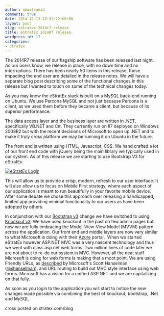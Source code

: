 ```yaml
---
author: abualsamid
comments: true
date: 2014-12-13 22:31:22+00:00
layout: post
slug: estratex-2014r7-release
title: eStratEx 2014R7 release.
wordpress_id: 17
categories:
- StratEx
---
```


The 2014R7 release of our flagship software has been released last night. As our users know, we release in place, with no down time and no interruptions. There has been nearly 50 items in this release, those impacting the end user are detailed in the release notes. We will have a separate blog post describing some of the functional changes in this release but I wanted to touch on some of the technical changes today.

As you may know the eStratEx stack is built on a MySQL back-end running on Ubuntu. We use Percona MySQL and not just because Percona is a client, as we used them before they became a client, but because of its superior performance.

The data access layer and the business layer are written in .NET, specifically VB.NET and C#. They currently run on II7 deployed on Windows 2008R2 but with the recent decisions of Microsoft to open up .NET and to make it truly cross platform we may be running it on Ubuntu in the future.

The front end is written using HTML, Javascript, CSS. We hand crafted a lot of our front end code with jQuery being the main library we typically used in our system. As of this release we are starting to use Bootstrap V3 for eStratEx.

[![eStratEx Login](images/eStratEx-Login-300x142.png)](images/eStratEx-Login.png)

This will allow us to provide a crisp, modern, refresh to our user interface. It will also allow us to focus on Mobile First strategy, where each aspect of our application is meant to run beautifully in your favorite mobile device. After some debate we chose this approach over releasing a handicapped, limited app providing minimal functionality to our users as have been adopted by others.

In conjunction with our [Bootstrap v3](http://getbootstrap.com/) change we have switched to using [Knockout v3](http://knockoutjs.com/). We have used knockout in the past on few admin pages but now we are fully embracing the Model-View-View Model (MVVM) pattern across the application. Our front end and middle layers are now very similar to what Microsoft is doing with their [Azure](http://azure.microsoft.com/) portal.  When we started eStratEx however ASP.NET MVC was a very nascent technology and thus we went with class asp.net web forms. Two million lines of code later we are not about to re-do our system in MVC. However, all the neat stuff Microsoft is doing for web forms is making that a moot point. We are using Friendly URLs, as [described](http://www.hanselman.com/blog/IntroducingASPNETFriendlyUrlsCleanerURLsEasierRoutingAndMobileViewsForASPNETWebForms.aspx) by Microsoft's Scott Hanselman ([@shanselman](https://twitter.com/shanselman)), and URL routing to build out MVC style interface using web forms. Microsoft has a vision for a unified ASP.NET and we are capitalizing on that fully.

As soon as you login to the application you will start to notice the new changes made possible via combining the best of knockout, bootstrap, .Net and MySQL.



cross posted on stratex.com/blog
